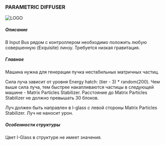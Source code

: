### PARAMETRIC DIFFUSER

![LOGO](https://cdn.discordapp.com/attachments/916393114166525974/916670175946870784/MATRIXDIFFUSER.png)

##### Описание

В Input Bus рядом с контроллером необходимо положить любую совершенную (Exquisite) линзу. Требуется низкая гравитация.

##### Главное

Машина нужна для генерации пучка нестабильных матричных частиц.

Сила луча зависит от уровня Energy hatch: (tier - 3) * random(200). Чем выше сила луча, тем быстрее накапливаются частицы в следующей машине - Matrix Particles Stabilizer. Расстояние до Matrix Particles Stabilizer не должно превышать 30 блоков.


Луч должен быть направлен в I-glass с левой стороны Matrix Particles Stabilizer. Луч не наносит урон.

##### Особенности структуры

Цвет I-Glass в структуре не имеет значения. 

